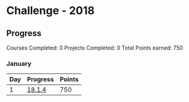 # Challenge - 2018

## Progress

Courses Completed: 0
Projects Completed: 0
Total Points earned: 750

### January

| Day | Progress | Points |
|---------|-------|--|
| 1 | [18.1.4](./log/2018/jan/18.1.4.md) | 750 |